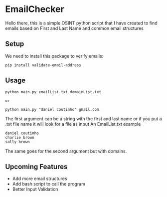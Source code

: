 # EmailChecker

Hello there, this is a simple OSINT python script that I have created to find emails based on First and Last Name and common email structures

## Setup
We need to install this package to verify emails:
```
pip install validate-email-address
```
## Usage

```
python main.py emailList.txt domainList.txt

or

python main.py "daniel coutinho" gmail.com
```

The first argument can be a string with the first and last name or if you put a .txt file name it will look for a file as input
An EmailList.txt example
```
daniel coutinho
charlie brown
sally brown
```
The same goes for the second argument but with domains.

## Upcoming Features
* Add more email structures
* Add bash script to call the program
* Better Input Validation
